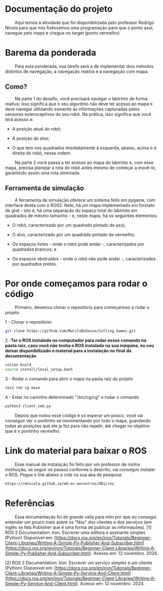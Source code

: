 # Documentação do projeto 

&emsp;&emsp; Aqui temos a atividade que foi disponibilizada pelo professor Rodrigo Nicola para que nós fizéssemos uma programação para que o ponto azul, navegue pelo mapa e chegue no target (ponto vermelho)

# Barema da ponderada

&emsp;&emsp; Para esta ponderada, sua tarefa será a de implementar dois métodos distintos de navegação; a navegação reativa e a navegação com mapa.

## Como?

&emsp;&emsp; Na parte 1 do desafio, você precisará navegar o labirinto de forma reativa; isso significa que o seu algoritmo não deve ter acesso ao mapa e deve navegar utilizando somente as informações capturadas pelos sensores exteroceptivos do seu robô. Na prática, isso significa que você terá acesso a:

- A posição atual do robô;
    
- A posição do alvo;
    
- O que tem nos quadrados imediatamente à esquerda, abaixo, acima e à direita do robô, nessa ordem.

&emsp;&emsp; Na parte 2 você passa a ter acesso ao mapa do labirinto e, com esse mapa, precisa planejar a rota do robô antes mesmo de começar a movê-lo, garantindo assim uma rota otimizada.

## Ferramenta de simulação

&emsp;&emsp; A ferramenta de simulação oferece um sistema feito em pygame, com interface direta com o ROS2. Nele, há um mapa implementado em formato de grid - isto é, há uma separação do espaço total do labirinto em quadrados de mesmo tamanho - e, neste mapa, há os seguintes elementos:

- O robô, caracterizado por um quadrado pintado de azul;

- O alvo, caracterizado por um quadrado pintado de vermelho;

- Os espaços livres - onde o robô pode andar -, caracterizados por quadrados brancos; e
    
- Os espaços obstruidos - onde o robô não pode andar -, caracterizados por quadrados pretos.

# Por onde começamos para rodar o código

&emsp;&emsp; Primeiro, devemos clonar o repositório para começarmos a rodar o projeto

1 - Clonar o repositório:
```bash
git clone https://github.com/MuriloDeSouza/Culling_Games.git
```

2 -**Ter o ROS instalado no computador para rodar esses comando na pasta raiz, caso você não tenha o ROS instalado na sua máquina, eu cou deixar disponibilizado o material para a instalação no final da documentação**
```bash
colcon build
source install/local_setup.bash 
```

3 - Rodar o comando para abrir o mapa na pasta raiz do projeto
```bash
ros2 run cg maze
```

4 - Estar no caminho determinado "/src/cg/cg" e rodar o comando
```bash
python3 client_cmd.py
```
&emsp;&emsp; Depois que rodou esse código é só esperar um pouco, você vai conseguir ver o pontinho se movimentando por todo o mapa, guardando todas as posições que ele ja fez para não repetir, até chegar no objetivo que é o pontinho vermelho.


# Link do material para baixar o ROS

&emsp;&emsp; Esse manual de instalação foi feito por um professor de minha instituição, se seguir os passos conforme o descrito, vai conseguir instalar o ROS. Pegue o link abaixo e cole na sua aba de pesquisa:
```bash
https://rmnicola.github.io/m6-ec-encontros/O01/ros
```

# Referências

&emsp;&emsp; Essa documentação foi de grande valia para mim por que eu consegui entender um pouco mais sobre os "Nós" dos clientes e dos serviços (em inglês se fala Publisher que é uma forma de publicar as informações).
[1] ROS 2 Documentation: Iron. Escrever uma editora e assinante simples (Python) Disponível em: [https://docs.ros.org/en/iron/Tutorials/Beginner-Client-Libraries/Writing-A-Simple-Py-Publisher-And-Subscriber.html](https://docs.ros.org/en/iron/Tutorials/Beginner-Client-Libraries/Writing-A-Simple-Py-Publisher-And-Subscriber.html). Acesso em: 12 novembro. 2024.

[2] ROS 2 Documentation: Iron. Escrever um serviço simples e um cliente (Python) Disponível em: [https://docs.ros.org/en/iron/Tutorials/Beginner-Client-Libraries/Writing-A-Simple-Py-Service-And-Client.html](https://docs.ros.org/en/iron/Tutorials/Beginner-Client-Libraries/Writing-A-Simple-Py-Service-And-Client.html). Acesso em: 12 novembro. 2024.